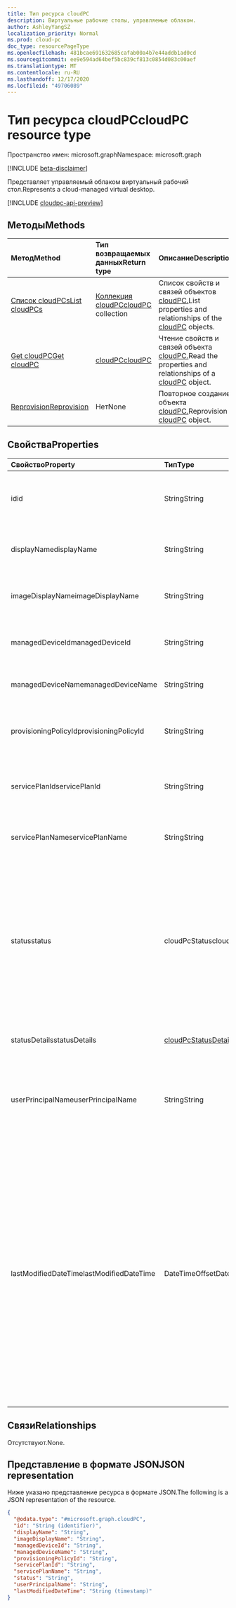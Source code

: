 ```yaml
---
title: Тип ресурса cloudPC
description: Виртуальные рабочие столы, управляемые облаком.
author: AshleyYangSZ
localization_priority: Normal
ms.prod: cloud-pc
doc_type: resourcePageType
ms.openlocfilehash: 481bcae691632685cafab00a4b7e44addb1ad0cd
ms.sourcegitcommit: ee9e594ad64bef5bc839cf813c0854d083c00aef
ms.translationtype: MT
ms.contentlocale: ru-RU
ms.lasthandoff: 12/17/2020
ms.locfileid: "49706089"
---
```

# <a name="cloudpc-resource-type"></a><span data-ttu-id="38b59-103">Тип ресурса cloudPC</span><span class="sxs-lookup"><span data-stu-id="38b59-103">cloudPC resource type</span></span>

<span data-ttu-id="38b59-104">Пространство имен: microsoft.graph</span><span class="sxs-lookup"><span data-stu-id="38b59-104">Namespace: microsoft.graph</span></span>

[!INCLUDE [beta-disclaimer](../../includes/beta-disclaimer.md)]

<span data-ttu-id="38b59-105">Представляет управляемый облаком виртуальный рабочий стол.</span><span class="sxs-lookup"><span data-stu-id="38b59-105">Represents a cloud-managed virtual desktop.</span></span>

[!INCLUDE [cloudpc-api-preview](../../includes/cloudpc-api-preview.md)]

## <a name="methods"></a><span data-ttu-id="38b59-106">Методы</span><span class="sxs-lookup"><span data-stu-id="38b59-106">Methods</span></span>

|<span data-ttu-id="38b59-107">Метод</span><span class="sxs-lookup"><span data-stu-id="38b59-107">Method</span></span>|<span data-ttu-id="38b59-108">Тип возвращаемых данных</span><span class="sxs-lookup"><span data-stu-id="38b59-108">Return type</span></span>|<span data-ttu-id="38b59-109">Описание</span><span class="sxs-lookup"><span data-stu-id="38b59-109">Description</span></span>|
|:---|:---|:---|
|[<span data-ttu-id="38b59-110">Список cloudPCs</span><span class="sxs-lookup"><span data-stu-id="38b59-110">List cloudPCs</span></span>](../api/virtualendpoint-list-cloudpcs.md)|<span data-ttu-id="38b59-111">[Коллекция cloudPC](../resources/cloudpc.md)</span><span class="sxs-lookup"><span data-stu-id="38b59-111">[cloudPC](../resources/cloudpc.md) collection</span></span>|<span data-ttu-id="38b59-112">Список свойств и связей объектов [cloudPC.](../resources/cloudpc.md)</span><span class="sxs-lookup"><span data-stu-id="38b59-112">List properties and relationships of the [cloudPC](../resources/cloudpc.md) objects.</span></span>|
|[<span data-ttu-id="38b59-113">Get cloudPC</span><span class="sxs-lookup"><span data-stu-id="38b59-113">Get cloudPC</span></span>](../api/cloudpc-get.md)|[<span data-ttu-id="38b59-114">cloudPC</span><span class="sxs-lookup"><span data-stu-id="38b59-114">cloudPC</span></span>](../resources/cloudpc.md)|<span data-ttu-id="38b59-115">Чтение свойств и связей объекта [cloudPC.](../resources/cloudpc.md)</span><span class="sxs-lookup"><span data-stu-id="38b59-115">Read the properties and relationships of a [cloudPC](../resources/cloudpc.md) object.</span></span>|
|[<span data-ttu-id="38b59-116">Reprovision</span><span class="sxs-lookup"><span data-stu-id="38b59-116">Reprovision</span></span>](../api/cloudpc-reprovision.md)|<span data-ttu-id="38b59-117">Нет</span><span class="sxs-lookup"><span data-stu-id="38b59-117">None</span></span>|<span data-ttu-id="38b59-118">Повторное создание объекта [cloudPC.](../resources/cloudpc.md)</span><span class="sxs-lookup"><span data-stu-id="38b59-118">Reprovision a [cloudPC](../resources/cloudpc.md) object.</span></span>|

## <a name="properties"></a><span data-ttu-id="38b59-119">Свойства</span><span class="sxs-lookup"><span data-stu-id="38b59-119">Properties</span></span>

|<span data-ttu-id="38b59-120">Свойство</span><span class="sxs-lookup"><span data-stu-id="38b59-120">Property</span></span>|<span data-ttu-id="38b59-121">Тип</span><span class="sxs-lookup"><span data-stu-id="38b59-121">Type</span></span>|<span data-ttu-id="38b59-122">Описание</span><span class="sxs-lookup"><span data-stu-id="38b59-122">Description</span></span>|
|:---|:---|:---|
|<span data-ttu-id="38b59-123">id</span><span class="sxs-lookup"><span data-stu-id="38b59-123">id</span></span>|<span data-ttu-id="38b59-124">String</span><span class="sxs-lookup"><span data-stu-id="38b59-124">String</span></span>|<span data-ttu-id="38b59-125">Уникальный идентификатор для облачного ПК.</span><span class="sxs-lookup"><span data-stu-id="38b59-125">Unique identifier for the cloud PC.</span></span> <span data-ttu-id="38b59-126">Только для чтения.</span><span class="sxs-lookup"><span data-stu-id="38b59-126">Read-only.</span></span>|
|<span data-ttu-id="38b59-127">displayName</span><span class="sxs-lookup"><span data-stu-id="38b59-127">displayName</span></span>|<span data-ttu-id="38b59-128">String</span><span class="sxs-lookup"><span data-stu-id="38b59-128">String</span></span>|<span data-ttu-id="38b59-129">Отображаемая версия облачного компьютера.</span><span class="sxs-lookup"><span data-stu-id="38b59-129">The cloud PC display name.</span></span>|
|<span data-ttu-id="38b59-130">imageDisplayName</span><span class="sxs-lookup"><span data-stu-id="38b59-130">imageDisplayName</span></span>|<span data-ttu-id="38b59-131">String</span><span class="sxs-lookup"><span data-stu-id="38b59-131">String</span></span>|<span data-ttu-id="38b59-132">Имя образа ОС на облачном компьютере.</span><span class="sxs-lookup"><span data-stu-id="38b59-132">Name of the OS image that's on the cloud PC.</span></span>|
|<span data-ttu-id="38b59-133">managedDeviceId</span><span class="sxs-lookup"><span data-stu-id="38b59-133">managedDeviceId</span></span>|<span data-ttu-id="38b59-134">String</span><span class="sxs-lookup"><span data-stu-id="38b59-134">String</span></span>|<span data-ttu-id="38b59-135">ИД устройства Intune на облачном компьютере.</span><span class="sxs-lookup"><span data-stu-id="38b59-135">The cloud PC’s Intune device ID.</span></span>|
|<span data-ttu-id="38b59-136">managedDeviceName</span><span class="sxs-lookup"><span data-stu-id="38b59-136">managedDeviceName</span></span>|<span data-ttu-id="38b59-137">String</span><span class="sxs-lookup"><span data-stu-id="38b59-137">String</span></span>|<span data-ttu-id="38b59-138">Имя устройства Intune облачного ПК.</span><span class="sxs-lookup"><span data-stu-id="38b59-138">The cloud PC’s Intune device name.</span></span>|
|<span data-ttu-id="38b59-139">provisioningPolicyId</span><span class="sxs-lookup"><span data-stu-id="38b59-139">provisioningPolicyId</span></span>|<span data-ttu-id="38b59-140">String</span><span class="sxs-lookup"><span data-stu-id="38b59-140">String</span></span>|<span data-ttu-id="38b59-141">ИД политики предоставления на облачном компьютере.</span><span class="sxs-lookup"><span data-stu-id="38b59-141">The cloud PC's provisioning policy ID.</span></span>|
|<span data-ttu-id="38b59-142">servicePlanId</span><span class="sxs-lookup"><span data-stu-id="38b59-142">servicePlanId</span></span>|<span data-ttu-id="38b59-143">String</span><span class="sxs-lookup"><span data-stu-id="38b59-143">String</span></span>|<span data-ttu-id="38b59-144">ИД плана обслуживания облачного КОМПЬЮТЕРА.</span><span class="sxs-lookup"><span data-stu-id="38b59-144">The cloud PC's service plan ID.</span></span>|
|<span data-ttu-id="38b59-145">servicePlanName</span><span class="sxs-lookup"><span data-stu-id="38b59-145">servicePlanName</span></span>|<span data-ttu-id="38b59-146">String</span><span class="sxs-lookup"><span data-stu-id="38b59-146">String</span></span>|<span data-ttu-id="38b59-147">Имя плана обслуживания облачного ПК.</span><span class="sxs-lookup"><span data-stu-id="38b59-147">The cloud PC's service plan name.</span></span>|
|<span data-ttu-id="38b59-148">status</span><span class="sxs-lookup"><span data-stu-id="38b59-148">status</span></span>|<span data-ttu-id="38b59-149">cloudPcStatus</span><span class="sxs-lookup"><span data-stu-id="38b59-149">cloudPcStatus</span></span>|<span data-ttu-id="38b59-150">Состояние облачного ПК.</span><span class="sxs-lookup"><span data-stu-id="38b59-150">Status of the cloud PC.</span></span> <span data-ttu-id="38b59-151">Возможные значения: `notProvisioned`, `provisioning`, `provisioned`, `upgrading`, `inGracePeriod`, `deprovisioning`, `failed`.</span><span class="sxs-lookup"><span data-stu-id="38b59-151">Possible values are: `notProvisioned`, `provisioning`, `provisioned`, `upgrading`, `inGracePeriod`, `deprovisioning`, `failed`.</span></span>|
|<span data-ttu-id="38b59-152">statusDetails</span><span class="sxs-lookup"><span data-stu-id="38b59-152">statusDetails</span></span>|[<span data-ttu-id="38b59-153">cloudPcStatusDetails</span><span class="sxs-lookup"><span data-stu-id="38b59-153">cloudPcStatusDetails</span></span>](../resources/cloudpcstatusdetails.md)|<span data-ttu-id="38b59-154">Сведения о состоянии облачного ПК.</span><span class="sxs-lookup"><span data-stu-id="38b59-154">The details of the cloud PC status.</span></span>|
|<span data-ttu-id="38b59-155">userPrincipalName</span><span class="sxs-lookup"><span data-stu-id="38b59-155">userPrincipalName</span></span>|<span data-ttu-id="38b59-156">String</span><span class="sxs-lookup"><span data-stu-id="38b59-156">String</span></span>|<span data-ttu-id="38b59-157">Имя основного пользователя (UPN) пользователя, назначенного облачному компьютеру.</span><span class="sxs-lookup"><span data-stu-id="38b59-157">The user principal name (UPN) of the user assigned to the cloud PC.</span></span>|
|<span data-ttu-id="38b59-158">lastModifiedDateTime</span><span class="sxs-lookup"><span data-stu-id="38b59-158">lastModifiedDateTime</span></span>|<span data-ttu-id="38b59-159">DateTimeOffset</span><span class="sxs-lookup"><span data-stu-id="38b59-159">DateTimeOffset</span></span>|<span data-ttu-id="38b59-160">Дата и время последнего изменения облачного ПК.</span><span class="sxs-lookup"><span data-stu-id="38b59-160">The cloud PC's last modified date and time.</span></span> <span data-ttu-id="38b59-161">Тип Timestamp представляет сведения о времени и дате с использованием формата ISO 8601 (всегда применяется формат UTC).</span><span class="sxs-lookup"><span data-stu-id="38b59-161">The Timestamp type represents date and time information using ISO 8601 format and is always in UTC time.</span></span> <span data-ttu-id="38b59-162">Например, значение полуночи 1 января 2014 г. в формате UTC выглядит так: "2014-01-01T00:00:00Z".</span><span class="sxs-lookup"><span data-stu-id="38b59-162">For example, midnight UTC on Jan 1, 2014 would look like this: '2014-01-01T00:00:00Z'.</span></span>|

## <a name="relationships"></a><span data-ttu-id="38b59-163">Связи</span><span class="sxs-lookup"><span data-stu-id="38b59-163">Relationships</span></span>

<span data-ttu-id="38b59-164">Отсутствуют.</span><span class="sxs-lookup"><span data-stu-id="38b59-164">None.</span></span>

## <a name="json-representation"></a><span data-ttu-id="38b59-165">Представление в формате JSON</span><span class="sxs-lookup"><span data-stu-id="38b59-165">JSON representation</span></span>

<span data-ttu-id="38b59-166">Ниже указано представление ресурса в формате JSON.</span><span class="sxs-lookup"><span data-stu-id="38b59-166">The following is a JSON representation of the resource.</span></span>
<!-- {
  "blockType": "resource",
  "keyProperty": "id",
  "@odata.type": "microsoft.graph.cloudPC",
  "baseType": "microsoft.graph.entity",
  "openType": false
}
-->

``` json
{
  "@odata.type": "#microsoft.graph.cloudPC",
  "id": "String (identifier)",
  "displayName": "String",
  "imageDisplayName": "String",
  "managedDeviceId": "String",
  "managedDeviceName": "String",
  "provisioningPolicyId": "String",
  "servicePlanId": "String",
  "servicePlanName": "String",
  "status": "String",
  "userPrincipalName": "String",
  "lastModifiedDateTime": "String (timestamp)"
}
```
